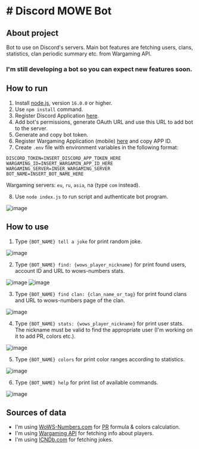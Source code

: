 # # Discord MOWE Bot

## About project

Bot to use on Discord's servers. Main bot features are fetching users, clans, statistics, clan periodic summary etc. from Wargaming API.

### I'm still developing a bot so you can expect new features soon.

## How to run

1. Install [node.js](https://nodejs.org/en/), version `16.0.0` or higher.
2. Use `npm install` command.
3. Register Discord Application [here](https://discord.com/developers/applications).
4. Add bot's permissions, generate OAuth URL and use this URL to add bot to the server.
5. Generate and copy bot token.
6. Register Wargaming Application (mobile) [here](https://developers.wargaming.net/applications/) and copy APP ID.
7. Create `.env` file with environment variables in the following format:

```dotenv
DISCORD_TOKEN=INSERT_DISCORD_APP_TOKEN_HERE
WARGAMING_ID=INSERT_WARGAMIN_APP_ID_HERE
WARGAMING_SERVER=INSER_WARGAMING_SERVER
BOT_NAME=INSERT_BOT_NAME_HERE
```
Wargaming servers: `eu`, `ru`, `asia`, na (type `com` instead).

8. Use `node index.js` to run script and authenticate bot program.

![image](https://user-images.githubusercontent.com/68754966/164335697-c9595d88-c78d-46bd-bd2f-f8ce684a2caa.png)

## How to use

1. Type `{BOT_NAME} tell a joke` for print random joke.
   
![image](https://user-images.githubusercontent.com/68754966/164335892-4bde2858-3ea4-4b77-a202-d346c980939c.png)

2. Type `{BOT_NAME} find: {wows_player_nickname}` for print found users, account ID and URL to wows-numbers stats.

![image](https://user-images.githubusercontent.com/68754966/164335531-1364ef63-8a4e-4d8b-9a47-869192cfebee.png)
![image](https://user-images.githubusercontent.com/68754966/164335936-0b732c8d-0b78-4ae5-9ee3-7b8a47f99a8a.png)

3. Type `{BOT_NAME} find clan: {clan_name_or_tag}` for print found clans and URL to wows-numbers page of the clan.

![image](https://user-images.githubusercontent.com/68754966/164336000-f0b2ce0f-ed07-4c04-aae3-589984bd6d35.png)

4. Type `{BOT_NAME} stats: {wows_player_nickname}` for print user stats. The nickname must be valid to find the
    appropriate user (I'm working on it to add PR, colors etc.).

![image](https://user-images.githubusercontent.com/68754966/164999126-163c63ad-731b-42b3-aabf-ed7f36ae935b.png)

5. Type `{BOT_NAME} colors` for print color ranges according to statistics.

![image](https://user-images.githubusercontent.com/68754966/164999352-8c1734c7-ff27-4ec5-8360-7b952de244a4.png)

6. Type `{BOT_NAME} help` for print list of available commands.

![image](https://user-images.githubusercontent.com/68754966/165000875-fd736af4-0e0a-4d4a-8133-9c6272b813a4.png)

## Sources of data

- I'm using [WoWS-Numbers.com](https://wows-numbers.com/) for [PR](https://wows-numbers.com/personal/rating) formula & colors calculation.
- I'm using [Wargaming API](https://developers.wargaming.net/reference/all/wows/) for fetching info about players.
- I'm using [ICNDb.com](https://www.icndb.com/) for fetching jokes.

